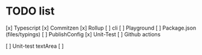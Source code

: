 # TODO list

[x] Typescript
[x] Commitzen
[x] Rollup
[ ] cli
[ ] Playground
[ ] Package.json (files/typings)
[ ] PublishConfig
[x] Unit-Test
[ ] Github actions


[ ] Unit-test textArea
[ ]
